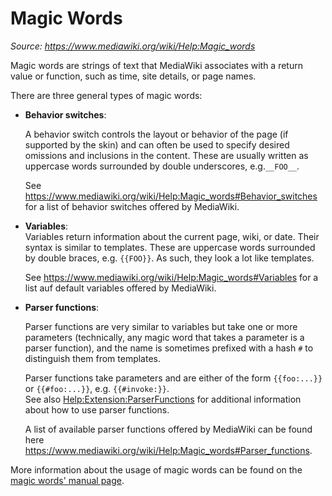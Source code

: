 # Magic Words

_Source: <https://www.mediawiki.org/wiki/Help:Magic_words>_

Magic words are strings of text that MediaWiki associates with a return value or function, such as time, site details, or page names. 

There are three general types of magic words:

* **Behavior switches**:  

    A behavior switch controls the layout or behavior of the page (if supported by the skin) and can often be used to specify desired omissions and inclusions in the content.
    These are usually written as uppercase words surrounded by double underscores, e.g.`__FOO__`. 

    See <https://www.mediawiki.org/wiki/Help:Magic_words#Behavior_switches> for a list of behavior switches offered by MediaWiki.

* **Variables**:  
    Variables return information about the current page, wiki, or date. Their syntax is similar to templates.
    These are uppercase words surrounded by double braces, e.g. `{{FOO}}`. As such, they look a lot like templates.  

    See <https://www.mediawiki.org/wiki/Help:Magic_words#Variables> for a list auf default variables offered by MediaWiki.
    
* **Parser functions**:

    Parser functions are very similar to variables but take one or more parameters (technically, any magic word that takes a parameter is a parser function), and the name is sometimes prefixed with a hash `#` to distinguish them from templates.

    Parser functions take parameters and are either of the form `{{foo:...}}` or `{{#foo:...}}`, e.g. `{{#invoke:}}`.  
    See also [Help:Extension:ParserFunctions](https://www.mediawiki.org/wiki/Help:Extension:ParserFunctions) for additional information about how to use parser functions.  

    A list of available parser functions offered by MediaWiki can be found here <https://www.mediawiki.org/wiki/Help:Magic_words#Parser_functions>. 

More information about the usage of magic words can be found on the [magic words' manual page](https://www.mediawiki.org/wiki/Manual:Magic_words).